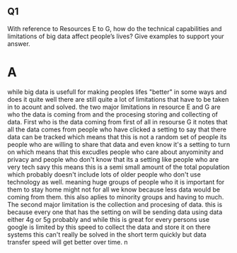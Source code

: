 ## Q1 
With reference to Resources E to G, how do the technical capabilities and limitations of big data affect people’s lives? Give examples to support your answer.
# A 

while big data is usefull for making peoples lifes "better" in some ways and does it quite well there are still quite a lot of limitations that have to be taken in to acount and solved. the two major limitations in resource E and G are who the data is coming from and the procesing storing and collecting of data. First who is the data coming from first of all in resourse G it notes that all the data comes from people who have clicked a setting to say that there data can be tracked which means that this is not a random set of people its people who are willing to share that data and even know it's a setting to turn on which means that this excudles people who care about anyominity and privacy and people who don't know that its a setting like people who are very tech savy this means this is a semi small amount of the total population which probably doesn't include lots of older people who don't use technology as well. meaning huge groups of people who it is important for them to stay home might not for all we know because less data would be coming from them. this also aplies to minority groups and having to much.  The second major limitation is the collection and procesing of data. this is because every one that has the setting on will be sending data using data either 4g or 5g probably and while this is great for every persons use google is limited by this speed to collect the data and store it on there systems this can't really be solved in the short term quickly but data transfer speed will get better over time. n 
